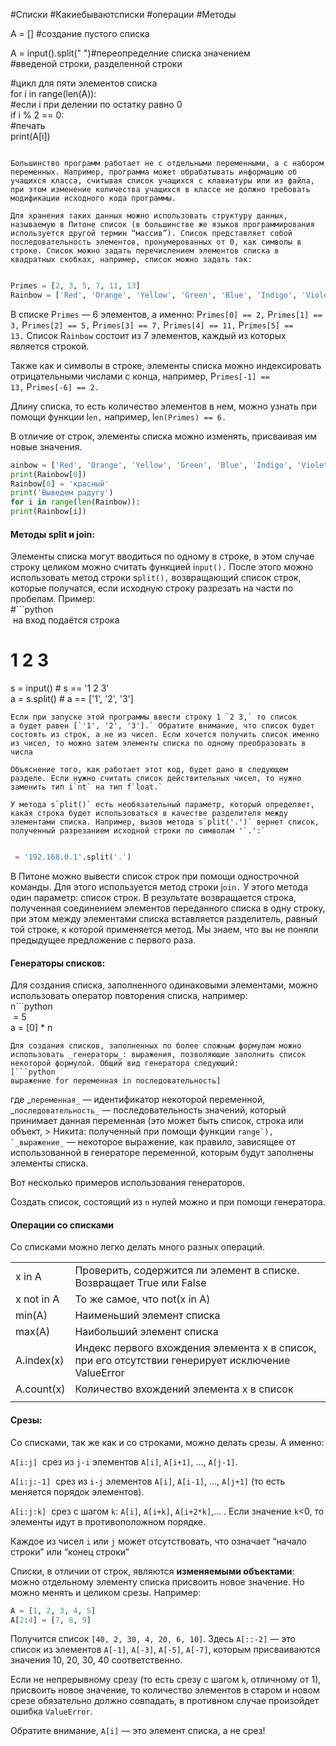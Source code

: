 #Списки #Какиебываютсписки #операции #Методы

A = [] #создание пустого списка  
  
A = input().split(" ")#переопределние списка значением  
#введеной строки, разделенной строки  
  
#цикл для пяти элементов списка  
for i in range(len(A)):  
#если i при делении по остатку равно 0  
if i % 2 == 0:  
#печать  
print(A[i])  
```  
  
Большинство программ работает не с отдельными переменными, а с набором переменных. Например, программа может обрабатывать информацию об учащихся класса, считывая список учащихся с клавиатуры или из файла, при этом изменение количества учащихся в классе не должно требовать модификации исходного кода программы.  
  
Для хранения таких данных можно использовать структуру данных, называемую в Питоне список (в большинстве же языков программирования используется другой термин “массив”). Список представляет собой последовательность элементов, пронумерованных от 0, как символы в строке. Список можно задать перечислением элементов списка в квадратных скобках, например, список можно задать так:  
  
```
```python  
Primes = [2, 3, 5, 7, 11, 13]  
Rainbow = ['Red', 'Orange', 'Yellow', 'Green', 'Blue', 'Indigo', 'Violet']  
```  

  
  
В списке P`rimes` — 6 элементов, а именно: P`rimes[0] == 2,` P`rimes[1] == 3,` P`rimes[2] == 5,` P`rimes[3] == 7,` P`rimes[4] == 11,` P`rimes[5] == 13.` Список R`ainbow` состоит из 7 элементов, каждый из которых является строкой.  
  
Также как и символы в строке, элементы списка можно индексировать отрицательными числами с конца, например, P`rimes[-1] == 13,` P`rimes[-6] == 2.`  
  
Длину списка, то есть количество элементов в нем, можно узнать при помощи функции l`en,` например, l`en(Primes) == 6.`  
  
В отличие от строк, элементы списка можно изменять, присваивая им новые значения.  
  
  
```python  
ainbow = ['Red', 'Orange', 'Yellow', 'Green', 'Blue', 'Indigo', 'Violet']  
print(Rainbow[0])  
Rainbow[0] = 'красный'  
print('Выведем радугу')  
for i in range(len(Rainbow)):  
print(Rainbow[i])  
```  

  
#### Методы split и join:  
Элементы списка могут вводиться по одному в строке, в этом случае строку целиком можно считать функцией i`nput().` После этого можно использовать метод строки s`plit(),` возвращающий список строк, которые получатся, если исходную строку разрезать на части по пробелам. Пример:  
#```python  
 на вход подаётся строка  
# 1 2 3  
s = input() # s == '1 2 3'  
a = s.split() # a == ['1', '2', '3']  
```  
Если при запуске этой программы ввести строку 1 `2 3,` то список a будет равен [`'1', '2', '3'].` Обратите внимание, что список будет состоять из строк, а не из чисел. Если хочется получить список именно из чисел, то можно затем элементы списка по одному преобразовать в числа  
  
Объяснение того, как работает этот код, будет дано в следующем разделе. Если нужно считать список действительных чисел, то нужно заменить тип i`nt` на тип f`loat.`  
  
У метода s`plit()` есть необязательный параметр, который определяет, какая строка будет использоваться в качестве разделителя между элементами списка. Например, вызов метода s`plit('.')` вернет список, полученный разрезанием исходной строки по символам '`.':`  
  
```
``` python  
 = '192.168.0.1'.split('.')  
```  
В Питоне можно вывести список строк при помощи однострочной команды. Для этого используется метод строки j`oin.` У этого метода один параметр: список строк. В результате возвращается строка, полученная соединением элементов переданного списка в одну строку, при этом между элементами списка вставляется разделитель, равный той строке, к которой применяется метод. Мы знаем, что вы не поняли предыдущее предложение с первого раза.  
  
  
#### Генераторы списков:  
Для создания списка, заполненного одинаковыми элементами, можно использовать оператор повторения списка, например:  
n```python  
 = 5  
a = [0] * n  
```  
Для создания списков, заполненных по более сложным формулам можно использовать _генераторы_: выражения, позволяющие заполнить список некоторой формулой. Общий вид генератора следующий:  
[```python  
выражение for переменная in последовательность]  
```  
где _`переменная_` — идентификатор некоторой переменной, _`последовательность_` — последовательность значений, который принимает данная переменная (это может быть список, строка или объект, > Никита: полученный при помощи функции ``range`), `_выражение_`` — некоторое выражение, как правило, зависящее от использованной в генераторе переменной, которым будут заполнены элементы списка.  
  
Вот несколько примеров использования генераторов.  
  
Создать список, состоящий из `n` нулей можно и при помощи генератора.  
  
#### Операции со списками  
  
Со списками можно легко делать много разных операций.  
  
| | |  
| ---------- | ------------------------------------------------------------------------------------------------- |  
| x in A | Проверить, содержится ли элемент в списке. Возвращает True или False |  
| x not in A | То же самое, что not(x in A) |  
| min(A) | Наименьший элемент списка |  
| max(A) | Наибольший элемент списка |  
| A.index(x) | Индекс первого вхождения элемента x в список, при его отсутствии генерирует исключение ValueError |  
| A.count(x) | Количество вхождений элемента x в список |  
| | |  
#### Срезы:  
Со списками, так же как и со строками, можно делать срезы. А именно:  
  
`A[i:j]`  срез из `j-i` элементов `A[i]`, `A[i+1]`, ..., `A[j-1]`.  
  
`A[i:j:-1]`  срез из `i-j` элементов `A[i]`, `A[i-1]`, ..., `A[j+1]` (то есть меняется порядок элементов).  
  
`A[i:j:k]`  срез с шагом `k`: `A[i]`, `A[i+k]`, `A[i+2*k]`,... . Если значение `k`<0, то элементы идут в противоположном порядке.  
  
Каждое из чисел `i` или `j` может отсутствовать, что означает “начало строки” или “конец строки”  
  
Списки, в отличии от строк, являются **изменяемыми объектами**: можно отдельному элементу списка присвоить новое значение. Но можно менять и целиком срезы. Например:  
```python  
A = [1, 2, 3, 4, 5]  
A[2:4] = [7, 8, 9]  
```  
Получится список `[40, 2, 30, 4, 20, 6, 10]`. Здесь `A[::-2]` — это список из элементов `A[-1]`, `A[-3]`, `A[-5]`, `A[-7]`, которым присваиваются значения 10, 20, 30, 40 соответственно.  
  
Если не непрерывному срезу (то есть срезу с шагом `k`, отличному от 1), присвоить новое значение, то количество элементов в старом и новом срезе обязательно должно совпадать, в противном случае произойдет ошибка `ValueError`.  
  
Обратите внимание, `A[i]` — это элемент списка, а не срез!